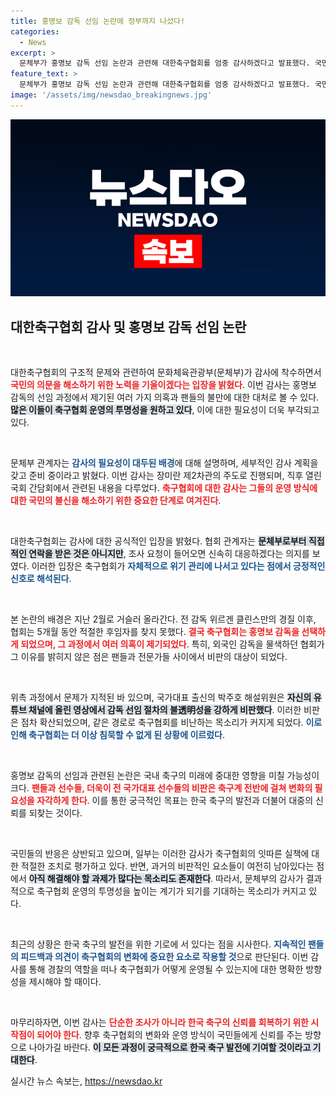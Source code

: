 ```yaml
---
title: 홍명보 감독 선임 논란에 정부까지 나섰다!
categories:
  - News
excerpt: >
  문체부가 홍명보 감독 선임 논란과 관련해 대한축구협회를 엄중 감사하겠다고 발표했다. 국민의 의문을 해소하기 위한 이번 조사가 축구계의 긴장감을 고조시키고 있다.
feature_text: >
  문체부가 홍명보 감독 선임 논란과 관련해 대한축구협회를 엄중 감사하겠다고 발표했다. 국민의 의문을 해소하기 위한 이번 조사가 축구계의 긴장감을 고조시키고 있다.
image: '/assets/img/newsdao_breakingnews.jpg'
---
```


<p><img src="/assets/img/newsdao_breakingnews.jpg" alt="ontimetimes 속보" /></p>

<h2 data-ke-size="size26">대한축구협회 감사 및 홍명보 감독 선임 논란</h2>

<p data-ke-size="size16">&nbsp;</p>

<p>대한축구협회의 구조적 문제와 관련하여 문화체육관광부(문체부)가 감사에 착수하면서 <b><span style="color: #ee2323;">국민의 의문을 해소하기 위한 노력을 기울이겠다는 입장을 밝혔다</span></b>. 이번 감사는 홍명보 감독의 선임 과정에서 제기된 여러 가지 의혹과 팬들의 불만에 대한 대처로 볼 수 있다. <b><span style="background-color: #21538527;">많은 이들이 축구협회 운영의 투명성을 원하고 있다</span></b>, 이에 대한 필요성이 더욱 부각되고 있다. </p>

<p data-ke-size="size16">&nbsp;</p>

<p>문체부 관계자는 <b><span style="color: #1a5490;">감사의 필요성이 대두된 배경</span></b>에 대해 설명하며, 세부적인 감사 계획을 갖고 준비 중이라고 밝혔다. 이번 감사는 장미란 제2차관의 주도로 진행되며, 직후 열린 국회 간담회에서 관련된 내용을 다루었다. <b><span style="color: #ee2323;">축구협회에 대한 감사는 그들의 운영 방식에 대한 국민의 불신을 해소하기 위한 중요한 단계로 여겨진다</span></b>.</p>

<p data-ke-size="size16">&nbsp;</p>

<p>대한축구협회는 감사에 대한 공식적인 입장을 밝혔다. 협회 관계자는 <b><span style="background-color: #21538527;">문체부로부터 직접적인 연락을 받은 것은 아니지만</span></b>, 조사 요청이 들어오면 신속히 대응하겠다는 의지를 보였다. 이러한 입장은 축구협회가 <b><span style="color: #1a5490;">자체적으로 위기 관리에 나서고 있다는 점에서 긍정적인 신호로 해석된다</span></b>.</p>

<p data-ke-size="size16">&nbsp;</p>

<p>본 논란의 배경은 지난 2월로 거슬러 올라간다. 전 감독 위르겐 클린스만의 경질 이후, 협회는 5개월 동안 적절한 후임자를 찾지 못했다. <b><span style="color: #ee2323;">결국 축구협회는 홍명보 감독을 선택하게 되었으며, 그 과정에서 여러 의혹이 제기되었다</span></b>. 특히, 외국인 감독을 물색하던 협회가 그 이유를 밝히지 않은 점은 팬들과 전문가들 사이에서 비판의 대상이 되었다.</p>

<p data-ke-size="size16">&nbsp;</p>

<p>위촉 과정에서 문제가 지적된 바 있으며, 국가대표 출신의 박주호 해설위원은 <b><span style="background-color: #21538527;">자신의 유튜브 채널에 올린 영상에서 감독 선임 절차의 불透明성을 강하게 비판했다</span></b>. 이러한 비판은 점차 확산되었으며, 같은 경로로 축구협회를 비난하는 목소리가 커지게 되었다. <b><span style="color: #1a5490;">이로 인해 축구협회는 더 이상 침묵할 수 없게 된 상황에 이르렀다</span></b>.</p>

<p data-ke-size="size16">&nbsp;</p>

<p>홍명보 감독의 선임과 관련된 논란은 국내 축구의 미래에 중대한 영향을 미칠 가능성이 크다. <b><span style="color: #ee2323;">팬들과 선수들, 더욱이 전 국가대표 선수들의 비판은 축구계 전반에 걸쳐 변화의 필요성을 자각하게 한다</span></b>. 이를 통한 궁극적인 목표는 한국 축구의 발전과 더불어 대중의 신뢰를 되찾는 것이다.</p>

<p data-ke-size="size16">&nbsp;</p>

<p>국민들의 반응은 상반되고 있으며, 일부는 이러한 감사가 축구협회의 잇따른 실책에 대한 적절한 조치로 평가하고 있다. 반면, 과거의 비판적인 요소들이 여전히 남아있다는 점에서 <b><span style="background-color: #21538527;">아직 해결해야 할 과제가 많다는 목소리도 존재한다</span></b>. 따라서, 문체부의 감사가 결과적으로 축구협회 운영의 투명성을 높이는 계기가 되기를 기대하는 목소리가 커지고 있다.</p>

<p data-ke-size="size16">&nbsp;</p>

<p>최근의 상황은 한국 축구의 발전을 위한 기로에 서 있다는 점을 시사한다. <b><span style="color: #1a5490;">지속적인 팬들의 피드백과 의견이 축구협회의 변화에 중요한 요소로 작용할 것</span></b>으로 판단된다. 이번 감사를 통해 경찰의 역할을 떠나 축구협회가 어떻게 운영될 수 있는지에 대한 명확한 방향성을 제시해야 할 때이다. </p>

<p data-ke-size="size16">&nbsp;</p>

<p>마무리하자면, 이번 감사는 <b><span style="color: #ee2323;">단순한 조사가 아니라 한국 축구의 신뢰를 회복하기 위한 시작점이 되어야 한다</span></b>. 향후 축구협회의 변화와 운영 방식이 국민들에게 신뢰를 주는 방향으로 나아가길 바란다. <b><span style="background-color: #21538527;">이 모든 과정이 궁극적으로 한국 축구 발전에 기여할 것이라고 기대한다</span></b>.</p>
실시간 뉴스 속보는, <a href="https://newsdao.kr" rel="dofollow">https://newsdao.kr</a>


